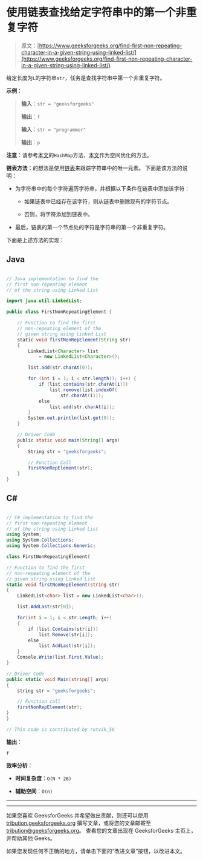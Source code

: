 # 使用链表查找给定字符串中的第一个非重复字符

> 原文：[https://www.geeksforgeeks.org/find-first-non-repeating-character-in-a-given-string-using-linked-list/](https://www.geeksforgeeks.org/find-first-non-repeating-character-in-a-given-string-using-linked-list/)

给定长度为`L`的字符串`str`，任务是查找字符串中第一个非重复字符。

**示例**：

> **输入**：`str = "geeksforgeeks"`
>
> **输出**：`f`
> 
> **输入**：`str = "programmer"`
>
> **输出**：`p`

**注意**：请参考[本文](https://www.geeksforgeeks.org/given-a-string-find-its-first-non-repeating-character/)的`HashMap`方法，[本文](https://www.geeksforgeeks.org/first-non-repeating-character-using-one-traversal-of-string-set-2/)作为空间优化的方法。

**链表方法**：的想法是使用[链表](https://www.geeksforgeeks.org/data-structures/linked-list/)来跟踪字符串中的唯一元素。 下面是该方法的说明：

*   为字符串中的每个字符遍历字符串，并根据以下条件在链表中添加该字符：

    *   如果链表中已经存在该字符，则从链表中删除现有的字符节点。

    *   否则，将字符添加到链表中。

*   最后，链表的第一个节点处的字符是字符串的第一个非重复字符。

下面是上述方法的实现：

## Java

```java

// Java implementation to find the  
// first non-repeating element  
// of the string using Linked List  

import java.util.LinkedList;  

public class FirstNonRepeatingElement {  

    // Function to find the first  
    // non-repeating element of the  
    // given string using Linked List  
    static void firstNonRepElement(String str)  
    {  
        LinkedList<Character> list  
            = new LinkedList<Character>();  

        list.add(str.charAt(0));  

        for (int i = 1; i < str.length(); i++) {  
            if (list.contains(str.charAt(i)))  
                list.remove(list.indexOf(  
                    str.charAt(i)));  
            else
                list.add(str.charAt(i));  
        }  
        System.out.println(list.get(0));  
    }  

    // Driver Code  
    public static void main(String[] args)  
    {  
        String str = "geeksforgeeks";  

        // Function Call  
        firstNonRepElement(str);  
    }  
} 

```

## C#

```cs

// C# implementation to find the 
// first non-repeating element 
// of the string using Linked List 
using System;  
using System.Collections;  
using System.Collections.Generic; 

class FirstNonRepeatingElement{ 

// Function to find the first 
// non-repeating element of the 
// given string using Linked List 
static void firstNonRepElement(string str) 
{ 
    LinkedList<char> list = new LinkedList<char>(); 

    list.AddLast(str[0]); 

    for(int i = 1; i < str.Length; i++)  
    { 
        if (list.Contains(str[i])) 
            list.Remove(str[i]); 
        else
            list.AddLast(str[i]); 
    } 
    Console.Write(list.First.Value); 
} 

// Driver Code 
public static void Main(string[] args) 
{ 
    string str = "geeksforgeeks"; 

    // Function call 
    firstNonRepElement(str); 
} 
} 

// This code is contributed by rutvik_56 

```

**输出**：

```
f

```

**效率分析**：

*   **时间复杂度**：`O(N * 26)`

*   **辅助空间**：`O(n)`



* * *

* * *

如果您喜欢 GeeksforGeeks 并希望做出贡献，则还可以使用 [tribution.geeksforgeeks.org](https://contribute.geeksforgeeks.org/) 撰写文章，或将您的文章邮寄至 tribution@geeksforgeeks.org。 查看您的文章出现在 GeeksforGeeks 主页上，并帮助其他 Geeks。

如果您发现任何不正确的地方，请单击下面的“改进文章”按钮，以改进本文。